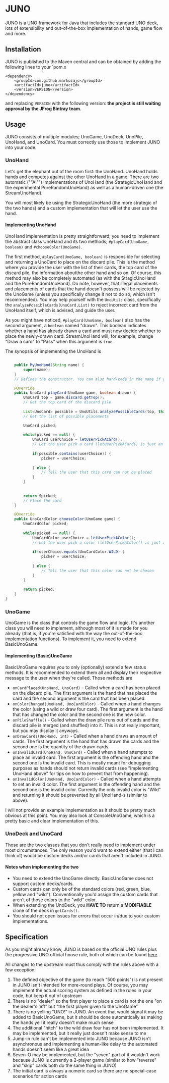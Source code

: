 
# JUNO
JUNO is a UNO framework for Java that includes the standard UNO deck, lots of extensibility and out-of-the-box implementation of hands, game flow and more.

## Installation
JUNO is published to the Maven central and can be obtained by adding the following lines to your `pom.x

    <dependency>
        <groupId>com.github.markozajc</groupId>
        <artifactId>juno</artifactId>
        <version>VERSION</version>
    </dependency>
    
and replacing `VERSION` with the following version: **the project is still waiting approval by the JFrog Bintray team**.

## Usage
JUNO consists of multiple modules; UnoGame, UnoDeck, UnoPile, UnoHand, and UnoCard. You must correctly use those to implement JUNO into your code.

### UnoHand
Let's get the elephant out of the room first: the UnoHand. UnoHand holds hands and competes against the other UnoHand in a game. There are two automatic (""AI"") implementations of UnoHand (the StrategicUnoHand and the experimental PureRandomUnoHand) as well as a human-driven one (the StreamUnoHand).

You will most likely be using the StrategicUnoHand (the more strategic of the two hands) and a custom implementation that will let the user use the hand.

#### Implementing UnoHand
UnoHand implementation is pretty straightforward; you need to implement the abstract class UnoHand and its two methods; `#playCard(UnoGame, boolean)` and `#chooseColor(UnoGame)`.

The first method, `#playCard(UnoGame, boolean)` is responsible for selecting and returning a UnoCard to place on the discard pile. This is the method where you provide the user with the list of their cards, the top card of the discard pile, the information aboutthe other hand and so on. Of course, this method may also be completely automated (as with the StragicUnoHand and the PureRandomUnoHand). Do note, however, that illegal placements and placements of cards that the hand doesn't possess will be rejected by the UnoGame (unless you specifically change it not to do so, which isn't recommended). You may help yourself with the `UnoUtils` class, specifically the `analyzePossibleCards(UnoCard,List)` to reject incorrect card from the UnoHand itself, which is advised, and guide the user.

As you might have noticed, `#playCard(UnoGame, boolean)` also has the second argument, a `boolean` named "drawn". This boolean indicates whether a hand has already drawn a card and must now decide whether to place the newly-drawn card. StreamUnoHand will, for example, change "Draw a card" to "Pass" when this argument is `true`.

The synopsis of implementing the UnoHand is
	
```java public class MyUnoHand extends UnoHand {

	public MyUnoHand(String name) {
		super(name);
	}
	// Defines the constructor. You can also hard-code in the name if you wish

	@Override
	public UnoCard playCard(UnoGame game, boolean drawn) {
		UnoCard top = game.discard.getTop();
		// Get the top card of the discard pile
		
		List<UnoCard> possible = UnoUtils.analyzePossibleCards(top, this.cards);
		// Get the list of possible placements

		UnoCard picked;
		
		while(picked == null) {
			UnoCard userChoice = letUserPickACard();
			// Let the user pick a card (letUserPickACard() is just an imaginary method - you will have to make your own)
			
			if(possible.contains(userChoice)) {
				picker = userChoice;
			
			} else {
				// Tell the user that this card can not be placed
			}
		}
		
		
		return Spicked;
		// Place the card
	}

	@Override
	public UnoCardColor chooseColor(UnoGame game) {
		UnoCardColor picked;
		
		while(picked == null) {
			UnoCardColor userChoice = letUserPickAColor();
			// Let the user pick a color (letUserPickAColor() is just an imaginary method - you will have to make your own)
			
			if(userChoice.equals(UnoCardColor.WILD) {
				picker = userChoice;
			
			} else {
				// Tell the user that this color can not be chosen
			}
		}
	
		return picked;
	}
}
```





### UnoGame
UnoGame is the class that controls the game flow and logic. It's another class you will need to implement, although most of it is made for you already (that is, if you're satisfied with the way the out-of-the-box implementation functions). To implement it, you need to extend BasicUnoGame.

#### Implementing (Basic)UnoGame
BasicUnoGame requires you to only (optionally) extend a few status methods. It is recommended to extend them all and display their respective message to the user when they're called. Those methods are
* `onCardPlaced(UnoHand, UnoCard)` - Called when a card has been placed on the discard pile. The first argument is the hand that has placed the card and the second argument is the card that has been placed.
* `onColorChanged(UnoHand, UnoCardColor)` - Called when a hand changes the color (using a wild or draw four card). The first argument is the hand that has changed the color and the second one is the new color.
* `onPileShuffle()` - Called when the draw pile runs out of cards and the discard pile is merged (and shuffled) into it. This is not really important, but you may display it anyways.
* `onDrawCards(UnoHand, int)` - Called when a hand draws an amount of cards. The first argument is the hand that has drawn the cards and the second one is the quantity of the drawn cards.
* `onInvalidCard(UnoHand, UnoCard)` - Called when a hand attempts to place an invalid card. The first argument is the offending hand and the second one is the invalid card. This is mostly meant for debugging purposes as hands should not return invalid cards (see "Implementing UnoHand above" for tips on how to prevent that from happening).
* `onInvalidColor(UnoHand, UnoCardColor)` - Called when a hand attempts to set an invalid color. The first argument is the offending hand and the second one is the invalid color. Currently the only invalid color is "Wild" and returning it should be prevented by all UnoHand-s (similar to above).

I will not provide an example implementation as it should be pretty much obvious at this point. You may also look at ConsoleUnoGame, which is a pretty basic and clear implementation of this.

### UnoDeck and UnoCard
Those are the two classes that you don't really need to implement under most circumstances. The only reason you'd want to extend either (that I can think of) would be custom decks and/or cards that aren't included in JUNO.

#### Notes when implementing the two
* You need to extend the UnoGame directly. BasicUnoGame does not support custom decks/cards.
* Custom cards can only be of the standard colors (red, green, blue, yellow and "wild"). Conventionally you'd assign the custom cards that aren't of those colors to the "wild" color.
* When extending the UnoDeck, you __HAVE TO__ return a __MODIFIABLE__ clone of the deck in `getCards()`.
* You should not open issues for errors that occur in/due to your custom implementations.

## Specification
As you might already know, JUNO is based on the official UNO rules plus the progressive UNO official house rule, both of which can be found [here](https://service.mattel.com/instruction_sheets/UNO%20Basic%20IS.pdf).

All changes to the upstream must thus comply with the rules above with a few exception:
1. The defined objective of the game (to reach "500 points") is not present in JUNO isn't intended for more-round plays. Of course, you may implement the actual scoring system as defined in the rules in your code, but keep it out of upstream
2. There is no "dealer" so the first player to place a card is not the one "on the dealer's left" but "the first player given to the UnoGame"
3. There is no yelling "UNO!" in JUNO. An event that would signal it may be added to BasicUnoGame, but it should be done automatically as making the hands yell it really doesn't make much sense
4. The additional "hitch" to the wild draw four has not been implemented. It may be implemented, but it really just doesn't make sense to me
5. Jump-in rule can't be implemented into JUNO because JUNO isn't asynchronous and implementing a human-like delay to the automated hands doesn't seem like a great idea
6. Seven-O may be implemented, but the "seven" part of it wouldn't work because JUNO is currently a 2-player game (similar to how "reverse" and "skip" cards both do the same thing in JUNO)
7. The initial card is always a numeric card so there are no special-case scenarios for action cards